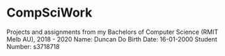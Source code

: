 # CompSciWork
Projects and assignments from my Bachelors of Computer Science (RMIT Melb AU), 2018 - 2020
Name: Duncan Do
Birth Date: 16-01-2000
Student Number: s3718718

